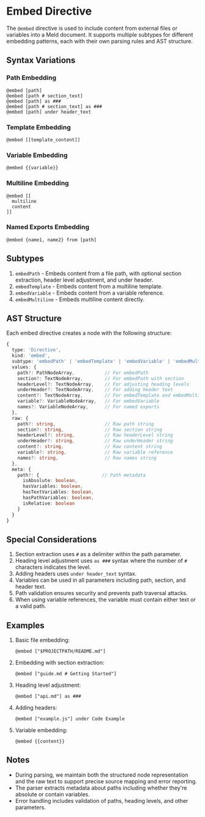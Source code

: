 # Embed Directive

The `@embed` directive is used to include content from external files or variables into a Meld document. It supports multiple subtypes for different embedding patterns, each with their own parsing rules and AST structure.

## Syntax Variations

### Path Embedding

```meld
@embed [path]
@embed [path # section_text]
@embed [path] as ###
@embed [path # section_text] as ###
@embed [path] under header_text
```

### Template Embedding

```meld
@embed [[template_content]]
```

### Variable Embedding

```meld
@embed {{variable}}
```

### Multiline Embedding

```meld
@embed [[
  multiline
  content
]]
```

### Named Exports Embedding

```meld
@embed {name1, name2} from [path]
```

## Subtypes

1. `embedPath` - Embeds content from a file path, with optional section extraction, header level adjustment, and under header.
2. `embedTemplate` - Embeds content from a multiline template.
3. `embedVariable` - Embeds content from a variable reference.
4. `embedMultiline` - Embeds multiline content directly.

## AST Structure

Each embed directive creates a node with the following structure:

```typescript
{
  type: 'Directive',
  kind: 'embed',
  subtype: 'embedPath' | 'embedTemplate' | 'embedVariable' | 'embedMultiline',
  values: {
    path?: PathNodeArray,           // For embedPath
    section?: TextNodeArray,        // For embedPath with section
    headerLevel?: TextNodeArray,    // For adjusting heading levels
    underHeader?: TextNodeArray,    // For adding header text
    content?: TextNodeArray,        // For embedTemplate and embedMultiline
    variable?: VariableNodeArray,   // For embedVariable
    names?: VariableNodeArray,      // For named exports
  },
  raw: {
    path?: string,                  // Raw path string
    section?: string,               // Raw section string
    headerLevel?: string,           // Raw headerLevel string
    underHeader?: string,           // Raw underHeader string
    content?: string,               // Raw content string
    variable?: string,              // Raw variable reference
    names?: string,                 // Raw names string
  },
  meta: {
    path?: {                       // Path metadata
      isAbsolute: boolean,
      hasVariables: boolean,
      hasTextVariables: boolean,
      hasPathVariables: boolean,
      isRelative: boolean
    }
  }
}
```

## Special Considerations

1. Section extraction uses `#` as a delimiter within the path parameter.
2. Heading level adjustment uses `as ###` syntax where the number of `#` characters indicates the level.
3. Adding headers uses `under header_text` syntax.
4. Variables can be used in all parameters including path, section, and header text.
5. Path validation ensures security and prevents path traversal attacks.
6. When using variable references, the variable must contain either text or a valid path.

## Examples

1. Basic file embedding:
   ```meld
   @embed ["$PROJECTPATH/README.md"]
   ```

2. Embedding with section extraction:
   ```meld
   @embed ["guide.md # Getting Started"]
   ```

3. Heading level adjustment:
   ```meld
   @embed ["api.md"] as ###
   ```

4. Adding headers:
   ```meld
   @embed ["example.js"] under Code Example
   ```

5. Variable embedding:
   ```meld
   @embed {{content}}
   ```

## Notes

- During parsing, we maintain both the structured node representation and the raw text to support precise source mapping and error reporting.
- The parser extracts metadata about paths including whether they're absolute or contain variables.
- Error handling includes validation of paths, heading levels, and other parameters.